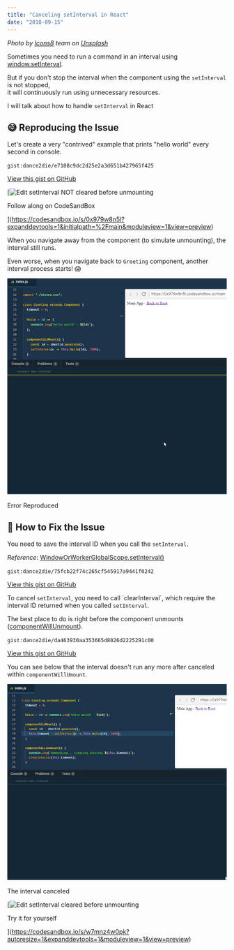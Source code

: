 ```yaml
---
title: "Canceling setInterval in React"
date: "2018-09-15"
---
```


_Photo by [Icons8](https://unsplash.com/photos/dhZtNlvNE8M?utm_source=unsplash&utm_medium=referral&utm_content=creditCopyText) team on [Unsplash](https://unsplash.com/?utm_source=unsplash&utm_medium=referral&utm_content=creditCopyText)_

Sometimes you need to run a command in an interval using [window.setInterval](https://developer.mozilla.org/en-US/docs/Web/API/WindowOrWorkerGlobalScope/setInterval).

But if you don't stop the interval when the component using the `setInterval` is not stopped,  
it will continuously run using unnecessary resources.

I will talk about how to handle `setInterval` in React

## 😅 Reproducing the Issue

Let's create a very "contrived" example that prints "hello world" every second in console.

``gist:dance2die/e7108c9dc2d25e2a3d651b427965f425``

<a href="https://gist.github.com/dance2die/e7108c9dc2d25e2a3d651b427965f425">View this gist on GitHub</a>

[![Edit setInterval NOT cleared before unmounting](https://codesandbox.io/static/img/play-codesandbox.svg)

Follow along on CodeSandBox

](https://codesandbox.io/s/0x979w8n5l?expanddevtools=1&initialpath=%2Fmain&moduleview=1&view=preview)

When you navigate away from the component (to simulate unmounting), the interval still runs.

Even worse, when you navigate back to `Greeting` component, another interval process starts! 😱

![](./images/reproducing-issue.gif)

Error Reproduced

## 🔧 How to Fix the Issue  

You need to save the interval ID when you call the `setInterval`.

_Reference_: [WindowOrWorkerGlobalScope.setInterval()](https://developer.mozilla.org/en-US/docs/Web/API/WindowOrWorkerGlobalScope/setInterval#Return_value)

``gist:dance2die/75fcb22f74c265cf545917a9441f0242``

<a href="https://gist.github.com/dance2die/75fcb22f74c265cf545917a9441f0242">View this gist on GitHub</a>

To cancel `setInterval`, you need to call \`clearInterval\`, which require the interval ID returned when you called `setInterval`.

The best place to do is right before the component unmounts ([componentWillUnmount](http://componentWillUnmount())).

``gist:dance2die/da463930aa353665d8026d2225291c00``

<a href="https://gist.github.com/dance2die/da463930aa353665d8026d2225291c00">View this gist on GitHub</a>

You can see below that the interval doesn't run any more after canceled within `componentWillUmount`.

![](./images/setInterval-canceled.gif)

The interval canceled

[![Edit setInterval cleared before unmounting](https://codesandbox.io/static/img/play-codesandbox.svg)

Try it for yourself

](https://codesandbox.io/s/w7mnz4w0pk?autoresize=1&expanddevtools=1&moduleview=1&view=preview)

